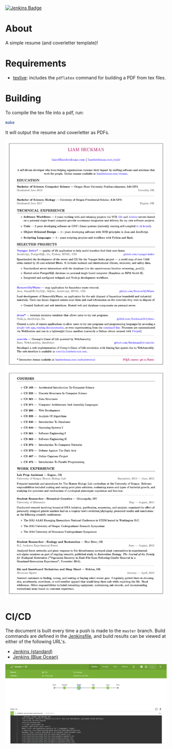 [![Jenkins Badge][badge]][jenkins]

# About

A simple resume (and coverletter template)!

# Requirements

- [texlive](http://www.tug.org/texlive/): includes the `pdflatex` command for building a PDF from tex files.

# Building

To compile the tex file into a pdf, run:

```sh
make
```

It will output the resume and coverletter as PDFs.

![Second page of resume.](./resume-liam-beckman-0.png)
![First page of resume.](./resume-liam-beckman-1.png)

# CI/CD

The document is built every time a push is made to the `master` branch. Build commands are defined in the [Jenkinsfile](./Jenkinsfile), and build results can be viewed at either of the following URL's.

- [Jenkins (standard)][jenkins]
- [Jenkins (Blue Ocean)][blue]

[![Jenkins screenshot](./build.png)][blue]

[jenkins]: https://liambeckman.com/jenkins/job/git.liambeckman.com/job/resume/job/master/
[blue]: https://liambeckman.com/jenkins/blue/organizations/jenkins/git.liambeckman.com%2Fresume
[badge]: https://liambeckman.com/jenkins/job/git.liambeckman.com/job/resume/job/master/badge/icon?

